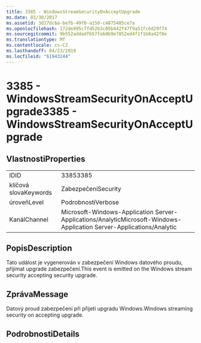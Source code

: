 ```yaml
---
title: 3385 - WindowsStreamSecurityOnAcceptUpgrade
ms.date: 03/30/2017
ms.assetid: 3d17dc6a-befb-49f0-a150-c4875405ce7a
ms.openlocfilehash: 172de995cffd52b3c05b442f47f9a51fc6d29f74
ms.sourcegitcommit: 9b552addadfb57fab0b9e7852ed4f1f1b8a42f8e
ms.translationtype: MT
ms.contentlocale: cs-CZ
ms.lasthandoff: 04/23/2019
ms.locfileid: "61943244"
---
```

# <a name="3385---windowsstreamsecurityonacceptupgrade"></a><span data-ttu-id="1a02c-102">3385 - WindowsStreamSecurityOnAcceptUpgrade</span><span class="sxs-lookup"><span data-stu-id="1a02c-102">3385 - WindowsStreamSecurityOnAcceptUpgrade</span></span>
## <a name="properties"></a><span data-ttu-id="1a02c-103">Vlastnosti</span><span class="sxs-lookup"><span data-stu-id="1a02c-103">Properties</span></span>  
  
|||  
|-|-|  
|<span data-ttu-id="1a02c-104">ID</span><span class="sxs-lookup"><span data-stu-id="1a02c-104">ID</span></span>|<span data-ttu-id="1a02c-105">3385</span><span class="sxs-lookup"><span data-stu-id="1a02c-105">3385</span></span>|  
|<span data-ttu-id="1a02c-106">klíčová slova</span><span class="sxs-lookup"><span data-stu-id="1a02c-106">Keywords</span></span>|<span data-ttu-id="1a02c-107">Zabezpečení</span><span class="sxs-lookup"><span data-stu-id="1a02c-107">Security</span></span>|  
|<span data-ttu-id="1a02c-108">úroveň</span><span class="sxs-lookup"><span data-stu-id="1a02c-108">Level</span></span>|<span data-ttu-id="1a02c-109">Podrobnosti</span><span class="sxs-lookup"><span data-stu-id="1a02c-109">Verbose</span></span>|  
|<span data-ttu-id="1a02c-110">Kanál</span><span class="sxs-lookup"><span data-stu-id="1a02c-110">Channel</span></span>|<span data-ttu-id="1a02c-111">Microsoft-Windows-Application Server-Applications/Analytic</span><span class="sxs-lookup"><span data-stu-id="1a02c-111">Microsoft-Windows-Application Server-Applications/Analytic</span></span>|  
  
## <a name="description"></a><span data-ttu-id="1a02c-112">Popis</span><span class="sxs-lookup"><span data-stu-id="1a02c-112">Description</span></span>  
 <span data-ttu-id="1a02c-113">Tato událost je vygenerován v zabezpečení Windows datového proudu, přijímat upgrade zabezpečení.</span><span class="sxs-lookup"><span data-stu-id="1a02c-113">This event is emitted on the Windows stream security accepting security upgrade.</span></span>  
  
## <a name="message"></a><span data-ttu-id="1a02c-114">Zpráva</span><span class="sxs-lookup"><span data-stu-id="1a02c-114">Message</span></span>  
 <span data-ttu-id="1a02c-115">Datový proud zabezpečení při přijetí upgradu Windows.</span><span class="sxs-lookup"><span data-stu-id="1a02c-115">Windows streaming security on accepting upgrade.</span></span>  
  
## <a name="details"></a><span data-ttu-id="1a02c-116">Podrobnosti</span><span class="sxs-lookup"><span data-stu-id="1a02c-116">Details</span></span>
